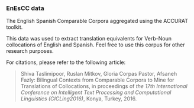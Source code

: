### EnEsCC data
The English Spanish Comparable Corpora aggregated using the ACCURAT toolkit. 

This data was used to extract translation equivalents for Verb-Noun collocations of English and Spanish.
Feel free to use this corpus for other research purposes.

For citations, please refer to the following article:

> Shiva Taslimipoor, Ruslan Mitkov, Gloria Corpas Pastor, Afsaneh Fazly: Bilingual Contexts from Comparable Corpora to Mine for Translations of Collocations, in proceedings of *the 17th International Conference on Intelligent Text Processing and Computational Linguistics (CICLing2016)*, Konya, Turkey, 2016. 
